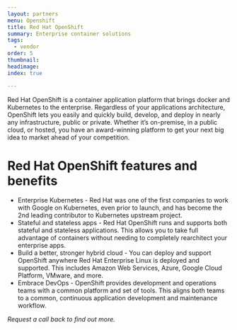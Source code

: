 ```yaml
---
layout: partners
menu: Openshift
title: Red Hat OpenShift
summary: Enterprise container solutions
tags:
  - vendor
order: 5
thumbnail:
headimage:
index: true

---
```


Red Hat OpenShift is a container application platform that brings docker and Kubernetes to the enterprise. Regardless of your applications architecture, OpenShift lets you easily and quickly build, develop, and deploy in nearly any infrastructure, public or private. Whether it’s on-premise, in a public cloud, or hosted, you have an award-winning platform to get your next big idea to market ahead of your competition.

# Red Hat OpenShift features and benefits
* Enterprise Kubernetes - Red Hat was one of the first companies to work with Google on Kubernetes, even prior to launch, and has become the 2nd leading contributor to Kubernetes upstream project.
* Stateful and stateless apps - Red Hat OpenShift runs and supports both stateful and stateless applications. This allows you to take full advantage of containers without needing to completely rearchitect your enterprise apps.
* Build a better, stronger hybrid cloud - You can deploy and support OpenShift anywhere Red Hat Enterprise Linux is deployed and supported. This includes Amazon Web Services, Azure, Google Cloud Platform, VMware, and more.
* Embrace DevOps - OpenShift provides development and operations teams with a common platform and set of tools. This aligns both teams to a common, continuous application development and maintenance workflow.

*Request a call back to find out more.*
